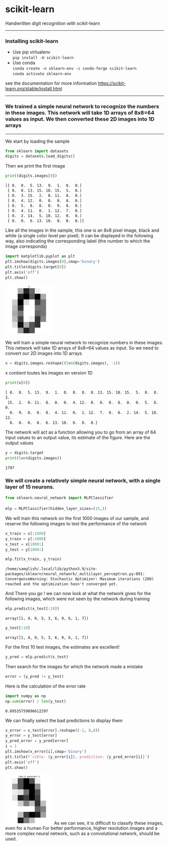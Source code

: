 # scikit-learn
Handwritten digit recognition with scikit-learn
<hr>

### Installing scikit-learn
* Use pip virtualenv </br>
`pip install -U scikit-learn`
* Use conda </br>
`conda create -n sklearn-env -c conda-forge scikit-learn`</br>
`conda activate sklearn-env`</br>

see the documentation for more information <a href="https://scikit-learn.org/stable/install.html">https://scikit-learn.org/stable/install.html</a>
<hr>

### We trained a simple neural network to recognize the numbers in these images. This network will take 1D arrays of 8x8=64 values as input. We then converted these 2D images into 1D arrays 

<hr>

We start by loading the sample
```python
from sklearn import datasets
digits = datasets.load_digits()
```
Then we print the first image
```python
print(digits.images[0])
```
```terminal
[[ 0.  0.  5. 13.  9.  1.  0.  0.]
 [ 0.  0. 13. 15. 10. 15.  5.  0.]
 [ 0.  3. 15.  2.  0. 11.  8.  0.]
 [ 0.  4. 12.  0.  0.  8.  8.  0.]
 [ 0.  5.  8.  0.  0.  9.  8.  0.]
 [ 0.  4. 11.  0.  1. 12.  7.  0.]
 [ 0.  2. 14.  5. 10. 12.  0.  0.]
 [ 0.  0.  6. 13. 10.  0.  0.  0.]]
 ```
 Like all the images in the sample, this one is an 8x8 pixel image, black and white (a single color level per pixel). It can be displayed in the following way, also indicating the corresponding label (the number to which the image corresponds)
 ```python
 import matplotlib.pyplot as plt
plt.imshow(digits.images[0],cmap='binary')
plt.title(digits.target[0])
plt.axis('off')
plt.show()
```
<img src="output1.png" width="30%">

We will train a simple neural network to recognize numbers in these images. This network will take 1D arrays of 8x8=64 values as input. So we need to convert our 2D images into 1D arrays
```python
x = digits.images.reshape((len(digits.images), -1))
```
x contient toutes les images en version 1D
```python
print(x[0])
```
```terminal
[ 0.  0.  5. 13.  9.  1.  0.  0.  0.  0. 13. 15. 10. 15.  5.  0.  0.  3.
 15.  2.  0. 11.  8.  0.  0.  4. 12.  0.  0.  8.  8.  0.  0.  5.  8.  0.
  0.  9.  8.  0.  0.  4. 11.  0.  1. 12.  7.  0.  0.  2. 14.  5. 10. 12.
  0.  0.  0.  0.  6. 13. 10.  0.  0.  0.]
```
The network will act as a function allowing you to go from an array of 64 input values to an output value, its estimate of the figure. Here are the output values
```python
y = digits.target
print(len(digits.images))
```
```terminal
1797
```
### We will create a relatively simple neural network, with a single layer of 15 neurons.
```python
from sklearn.neural_network import MLPClassifier

mlp = MLPClassifier(hidden_layer_sizes=(15,))
```
We will train this network on the first 1000 images of our sample, and reserve the following images to test the performance of the network
```python
x_train = x[:1000]
y_train = y[:1000]
x_test = x[1000:]
y_test = y[1000:]
```
```python
mlp.fit(x_train, y_train)
```
```output
/home/samglish/.local/lib/python3.9/site-packages/sklearn/neural_network/_multilayer_perceptron.py:691: ConvergenceWarning: Stochastic Optimizer: Maximum iterations (200) reached and the optimization hasn't converged yet.
```
And There you go ! we can now look at what the network gives for the following images, which were not seen by the network during training
```python
mlp.predict(x_test[:10])
```
```terminal
array([1, 4, 0, 5, 3, 6, 9, 6, 1, 7])
```
```python
y_test[:10]
```
```terminal
array([1, 4, 0, 5, 3, 6, 9, 6, 1, 7])
```
For the first 10 test images, the estimates are excellent!
```python
y_pred = mlp.predict(x_test)
```
Then search for the images for which the network made a mistake
```python
error = (y_pred != y_test)
```
Here is the calculation of the error rate
```python
import numpy as np
np.sum(error) / len(y_test)
```
```terminal
0.09535759096612297
```
We can finally select the bad predictions to display them
```python
x_error = x_test[error].reshape((-1, 8,8))
y_error = y_test[error]
y_pred_error = y_pred[error]
i = 1
plt.imshow(x_error[i],cmap='binary')
plt.title(f'cible: {y_error[i]}, prediction: {y_pred_error[i]}')
plt.axis('off')
plt.show()
```
<img src="output.png" width="30%">
As we can see, it is difficult to classify these images, even for a human
For better performance, higher resolution images and a more complex neural network, such as a convolutional network, should be used.